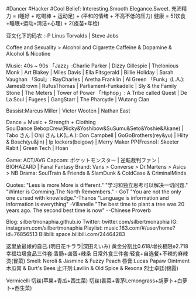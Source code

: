 #Dancer #Hacker #Cool
Belief: Interesting.Smooth.Elegance.Sweet.
充沛精力 = (睡好 + 吃喝棒 + 运动足) + (平和的情绪 + 不高不低的压力)
健康 = 5(饮食+睡眠+运动+清洁+心理) + 2(疫苗+年检)

亚文化下的码农 :-P
Linus Torvalds | Steve Jobs 

Coffee and Sexuality > Alcohol and Cigarette 
Caffeine & Dopamine & Alcohol & Nicotine

Music: 40s ~ 90s
「Jazz」:Charlie Parker | Dizzy Gillespie | Thelonious Monk |  Art Blakey | Miles Davis | Ella Fitsgerald | Billie Holiday | Sarah Vaughan
「Soul」: RayCharles | Aretha Franklin | Al Green
「Funk」(L.A.): JamesBrown | RufusThomas | Parliament-Funkadelic |  Sly & the Family Stone | The Meters | Tower of Power
「Hiphop」: A Tribe called Quest | De La Soul  | Fugees | GangStarr | The Pharcyde |  Wutang Clan 

Bassist:Marcus Miller | Victor Wooten | Nathan East

Dance = Music + Strength + Clothing
SoulDance:BebopCrew(Ricky&Yoshibow&SuSumu&Seto&Yoshie&Akane) | Tabo さん | Ohji さん
LK(L.A.): Don Campbell | GoGoBrothers(rey&yu) | Hilty & Bosch(yu&jin) | lp lockers(beigow) | Merry Maker
PP(Fresno): Skeeter Rabit | Green Tech | Hoan

Game: ACT/AVG
  Capcom: ポケットモンスター | 逆転裁判ファン |  BIOHAZARD | Fanal Fantasy
Brand: Vans > Converse > Dr.Martens > Asics > NB
Drama: SoulTrain & Friends & SlamDunk & ColdCase & CriminalMinds

Quotes:
"Less is more.More is different."
"学习和独立思考可以解决一切问题."
"Winter is Comming.The North Remembers." - GoT
"You are not the only one cursed with knowledge."-Thanos
"Language is information and information is everything" -Villanelle
"The best time to plant a tree was 20 years ago. The second best time is now" --Chinese Proverb

Blog: silbertmonaphia.github.io
Twitter: twitter.com/silbertmonaphia
IG: instagram.com/silbertmonaphia
Playlist: music.163.com/#/user/home?id=76856513
Bilibili: space.bilibili.com/24464283

这里放最婊的自己.(明日花キララ|深田えいみ)
黄金分割比0.618/增长极限e2.718
幸福垃圾食品三件套:香肠+卤蛋+辣条
日常外食三件套:轻食+自选餐+不辣的麻辣烫(冒菜)
Smell: Neroli & Jasmine & Fuzzy Peach
唇膏:Lucas Papaw Ointment 木瓜膏 & Burt's Bees
止汗剂:Lavilin & Old Spice & Rexona
烈士卓廷(锦霞)


Vermicelli
切丝(苹果+青瓜+西生菜)
切丝(香菜+香茅Lemongrass+胡萝卜+白萝卜+西生菜)